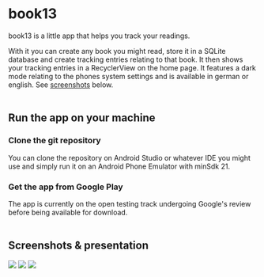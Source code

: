 # book13

book13 is a little app that helps you track your readings.

With it you can create any book you might read, store it in a SQLite database and create tracking entries relating to that book.
It then shows your tracking entries in a RecyclerView on the home page.
It features a dark mode relating to the phones system settings and is available in german or english. See [screenshots](#screenshots) below.
<br><br>
## Run the app on your machine

### Clone the git repository

You can clone the repository on Android Studio or whatever IDE you might use and simply run it on an Android Phone Emulator with minSdk 21.

### Get the app from Google Play

The app is currently on the open testing track undergoing Google's review before being available for download.
<br><br>
## Screenshots & presentation

![](https://i.imgur.com/B22MiFAl.png) ![](https://i.imgur.com/000sbcAl.png) ![](https://i.imgur.com/KMa7DnLl.png)
